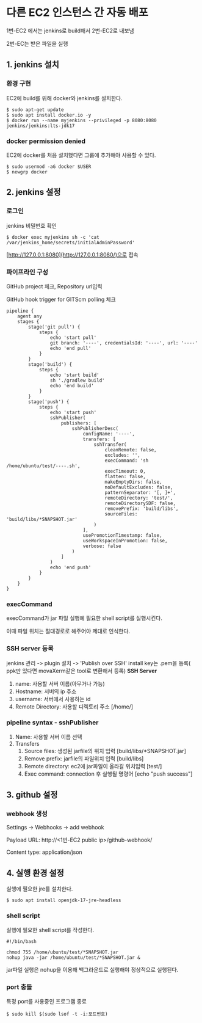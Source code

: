 # 다른 EC2 인스턴스 간 자동 배포

1번-EC2 에서는 jenkins로 build해서 2번-EC2로 내보냄

2번-EC는 받은 파일을 실행

## 1. jenkins 설치

### 환경 구현 

EC2에 build를 위해 docker와 jenkins를 설치한다.

```
$ sudo apt-get update
$ sudo apt install docker.io -y
$ docker run --name myjenkins --privileged -p 8080:8080 jenkins/jenkins:lts-jdk17
```

### docker permission denied

EC2에 docker를 처음 설치했다면 그룹에 추가해야 사용할 수 있다.

```
$ sudo usermod -aG docker $USER
$ newgrp docker
```

## 2. jenkins 설정

### 로그인

jenkins 비밀번호 확인

```
$ docker exec myjenkins sh -c 'cat /var/jenkins_home/secrets/initialAdminPassword' 
```

[http://127.0.0.1:8080](http://127.0.0.1:8080/)으로 접속

### 파이프라인 구성

GitHub project 체크, Repository url입력

GitHub hook trigger for GITScm polling 체크

```shell
pipeline {
    agent any
    stages {
        stage('git pull') {
            steps {
                echo 'start pull'
                git branch: '----', credentialsId: '----', url: '----'
                echo 'end pull'
            }
        }
        stage('build') {
            steps {
                echo 'start build'
                sh './gradlew build'
                echo 'end build'
            }
        }
        stage('push') {
            steps {
                echo 'start push'
                sshPublisher(
                    publishers: [
                        sshPublisherDesc(
                            configName: '----',
                            transfers: [
                                sshTransfer(
                                    cleanRemote: false,
                                    excludes: '',
                                    execCommand: 'sh /home/ubuntu/test/----.sh',
                                    execTimeout: 0,
                                    flatten: false,
                                    makeEmptyDirs: false,
                                    noDefaultExcludes: false,
                                    patternSeparator: '[, ]+',
                                    remoteDirectory: 'test/',
                                    remoteDirectorySDF: false,
                                    removePrefix: 'build/libs',
                                    sourceFiles: 'build/libs/*SNAPSHOT.jar'
                                )
                            ],
                            usePromotionTimestamp: false,
                            useWorkspaceInPromotion: false,
                            verbose: false
                        )
                    ]
                )
                echo 'end push'
            }
        }
    }
}
```

### execCommand

execCommand가 jar 파일 실행에 필요한 shell script를 실행시킨다.

이때 파일 위치는 절대경로로 해주어야 제대로 인식한다.

### SSH server 등록
jenkins 관리 -> plugin 설치 -> 'Publish over SSH' install
key는 .pem을 등록( ppk만 있다면 movaXerm같은 tool로 변환해서 등록)
**SSH Server**
1. name: 사용할 서버 이름(아무거나 가능)
2. Hostname: 서버의 ip 주소
3. username: 서버에서 사용하는 id
4. Remote Directory: 사용할 디렉토리 주소 [/home/<username>]

### pipeline syntax - sshPublisher
1. Name: 사용할 서버 이름 선택
2. Transfers
   1. Source files: 생성된 jarfile의 위치 입력 [build/libs/*SNAPSHOT.jar]
   2. Remove prefix: jarfile의 파일위치 입력 [build/libs]
   3. Remote directory: ec2에 jar파일이 올라갈 위치입력 [test/]
   4. Exec command: connection 후 실행될 명령어 [echo "push success"]

## 3. github 설정

### webhook 생성

Settings -> Webhooks -> add webhook

Payload URL: http://<1번-EC2 public ip>/github-webhook/

Content type: application/json

## 4. 실행 환경 설정

실행에 필요한 jre를 설치한다.

```
$ sudo apt install openjdk-17-jre-headless
```

### shell script

실행에 필요한 shell script를 작성한다.

```shell
#!/bin/bash

chmod 755 /home/ubuntu/test/*SNAPSHOT.jar
nohup java -jar /home/ubuntu/test/*SNAPSHOT.jar &
```

jar파일 실행은 nohup을 이용해 백그라운드로 실행해야 정상적으로 실행된다.

### port 충돌

특정 port를 사용중인 프로그램 종료

```
$ sudo kill $(sudo lsof -t -i:포트번호)
```

